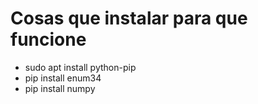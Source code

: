 # Cosas que instalar para que funcione

- sudo apt install python-pip
- pip install enum34
- pip install numpy